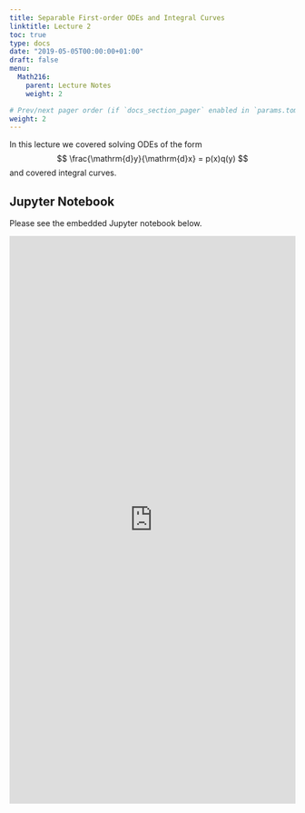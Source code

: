```yaml
---
title: Separable First-order ODEs and Integral Curves
linktitle: Lecture 2
toc: true
type: docs
date: "2019-05-05T00:00:00+01:00"
draft: false
menu:
  Math216:
    parent: Lecture Notes
    weight: 2

# Prev/next pager order (if `docs_section_pager` enabled in `params.toml`)
weight: 2
---
```

In this lecture we covered solving ODEs of the form
$$
\frac{\mathrm{d}y}{\mathrm{d}x} = p(x)q(y)
$$
and covered integral curves.

## Jupyter Notebook
Please see the embedded Jupyter notebook below.

<iframe
      src="https://nbviewer.jupyter.org/github/bilman/Math216ODE/blob/master/216Lecture2.ipynb?flush_cache=true"
      width="100%"
      height="1000px"
      style="border:none;">
    </iframe>
